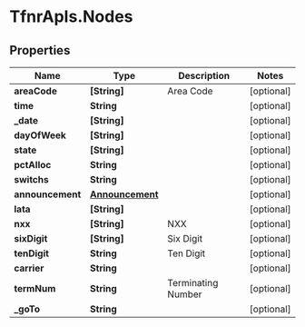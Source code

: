 # TfnrApIs.Nodes

## Properties
Name | Type | Description | Notes
------------ | ------------- | ------------- | -------------
**areaCode** | **[String]** | Area Code | [optional] 
**time** | **String** |  | [optional] 
**_date** | **[String]** |  | [optional] 
**dayOfWeek** | **[String]** |  | [optional] 
**state** | **[String]** |  | [optional] 
**pctAlloc** | **String** |  | [optional] 
**switchs** | **String** |  | [optional] 
**announcement** | [**Announcement**](Announcement.md) |  | [optional] 
**lata** | **[String]** |  | [optional] 
**nxx** | **[String]** | NXX | [optional] 
**sixDigit** | **[String]** | Six Digit | [optional] 
**tenDigit** | **String** | Ten Digit | [optional] 
**carrier** | **String** |  | [optional] 
**termNum** | **String** | Terminating Number | [optional] 
**_goTo** | **String** |  | [optional] 


